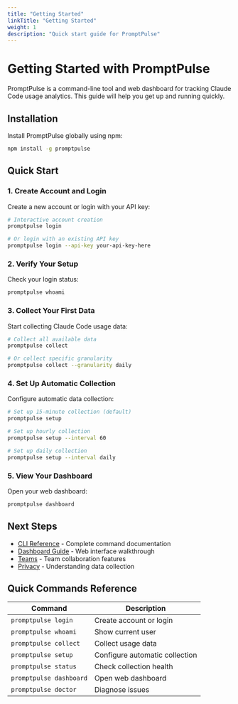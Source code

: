 ```yaml
---
title: "Getting Started"
linkTitle: "Getting Started"
weight: 1
description: "Quick start guide for PromptPulse"
---
```


# Getting Started with PromptPulse

PromptPulse is a command-line tool and web dashboard for tracking Claude Code usage analytics. This guide will help you get up and running quickly.

## Installation

Install PromptPulse globally using npm:

```bash
npm install -g promptpulse
```

## Quick Start

### 1. Create Account and Login

Create a new account or login with your API key:

```bash
# Interactive account creation
promptpulse login

# Or login with an existing API key
promptpulse login --api-key your-api-key-here
```

### 2. Verify Your Setup

Check your login status:

```bash
promptpulse whoami
```

### 3. Collect Your First Data

Start collecting Claude Code usage data:

```bash
# Collect all available data
promptpulse collect

# Or collect specific granularity
promptpulse collect --granularity daily
```

### 4. Set Up Automatic Collection

Configure automatic data collection:

```bash
# Set up 15-minute collection (default)
promptpulse setup

# Set up hourly collection
promptpulse setup --interval 60

# Set up daily collection
promptpulse setup --interval daily
```

### 5. View Your Dashboard

Open your web dashboard:

```bash
promptpulse dashboard
```

## Next Steps

- [CLI Reference](../cli-reference/) - Complete command documentation
- [Dashboard Guide](../dashboard/) - Web interface walkthrough
- [Teams](../teams/) - Team collaboration features
- [Privacy](../privacy/) - Understanding data collection

## Quick Commands Reference

| Command | Description |
|---------|-------------|
| `promptpulse login` | Create account or login |
| `promptpulse whoami` | Show current user |
| `promptpulse collect` | Collect usage data |
| `promptpulse setup` | Configure automatic collection |
| `promptpulse status` | Check collection health |
| `promptpulse dashboard` | Open web dashboard |
| `promptpulse doctor` | Diagnose issues |